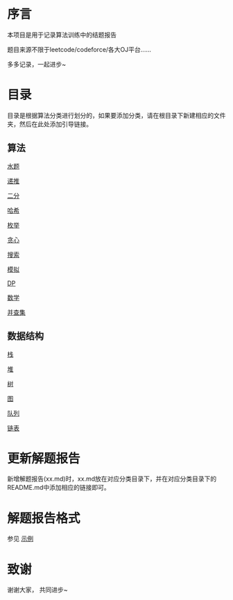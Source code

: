 # 序言
本项目是用于记录算法训练中的结题报告

题目来源不限于leetcode/codeforce/各大OJ平台......

多多记录，一起进步~

# 目录
目录是根据算法分类进行划分的，如果要添加分类，请在根目录下新建相应的文件夹，然后在此处添加引导链接。

## 算法

[水题](./水题/README.md)

[递推](./递推/README.md)

[二分](./二分/README.md)

[哈希](./哈希/README.md)

[枚举](./枚举/README.md)

[贪心](./贪心/README.md)

[搜索](./搜索/README.md)

[模拟](./模拟/README.md)

[DP](./DP/README.md)

[数学](./数学/README.md)

[并查集](./并查集/README.md)

## 数据结构

[栈](./栈/README.md)

[堆](./堆/README.md)

[树](./树/README.md)

[图](./图/README.md)

[队列](./队列/README.md)

[链表](./链表/README.md)

# 更新解题报告
新增解题报告(xx.md)时，xx.md放在对应分类目录下，并在对应分类目录下的README.md中添加相应的链接即可。

# 解题报告格式
参见 [示例](example.md)

# 致谢
谢谢大家， 共同进步~

